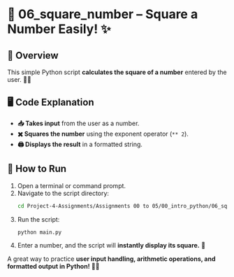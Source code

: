 # **🔢 06_square_number – Square a Number Easily! ✨**  

## **📌 Overview**  
This simple Python script **calculates the square of a number** entered by the user. 🧮🔷  

## **🖥️ Code Explanation**  
- **📥 Takes input** from the user as a number.  
- **✖️ Squares the number** using the exponent operator (`** 2`).  
- **🖨️ Displays the result** in a formatted string.  

## **🚀 How to Run**  
1. Open a terminal or command prompt.  
2. Navigate to the script directory:  
   ```bash
   cd Project-4-Assignments/Assignments 00 to 05/00_intro_python/06_square_number/
   ```  
3. Run the script:  
   ```bash
   python main.py
   ```  
4. Enter a number, and the script will **instantly display its square.** 🎉  

A great way to practice **user input handling, arithmetic operations, and formatted output in Python!** 🚀💡
